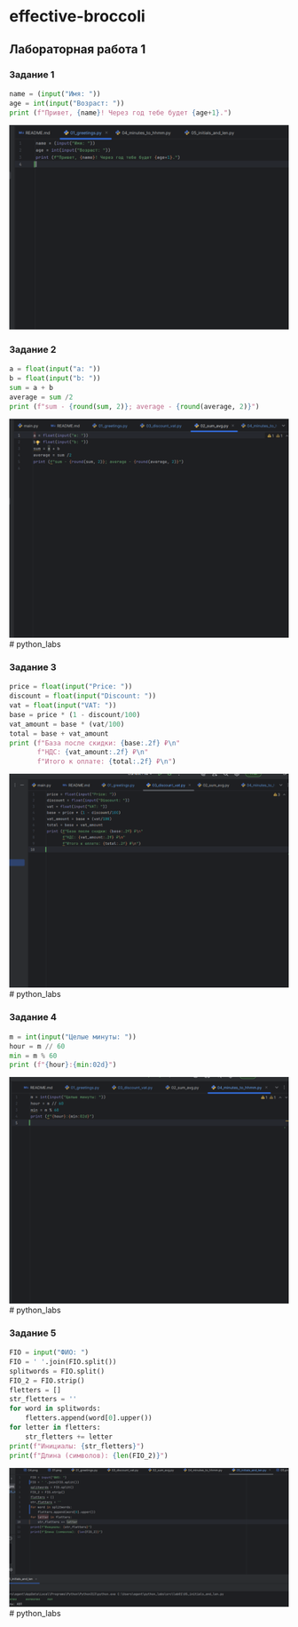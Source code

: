 # effective-broccoli

## Лабораторная работа 1

### Задание 1
```python
name = (input("Имя: "))
age = int(input("Возраст: "))
print (f"Привет, {name}! Через год тебе будет {age+1}.")
```
![Картинка 1](./images/lab01/01.png)

### Задание 2
```python
a = float(input("a: "))
b = float(input("b: "))
sum = a + b
average = sum /2
print (f"sum - {round(sum, 2)}; average - {round(average, 2)}")
```
![Картинка 2](./images/lab01/02.png)# python_labs

### Задание 3
```python
price = float(input("Price: "))
discount = float(input("Discount: "))
vat = float(input("VAT: "))
base = price * (1 - discount/100)
vat_amount = base * (vat/100)
total = base + vat_amount
print (f"База после скидки: {base:.2f} ₽\n"
       f"НДС: {vat_amount:.2f} ₽\n"
       f"Итого к оплате: {total:.2f} ₽\n")
```
![Картинка 3](./images/lab01/03.png)# python_labs

### Задание 4
```python
m = int(input("Целые минуты: "))
hour = m // 60
min = m % 60
print (f"{hour}:{min:02d}")
```
![Картинка 4](./images/lab01/04.png)# python_labs

### Задание 5
```python
FIO = input("ФИО: ")
FIO = ' '.join(FIO.split())
splitwords = FIO.split()
FIO_2 = FIO.strip()
fletters = []
str_fletters = ''
for word in splitwords:
    fletters.append(word[0].upper())
for letter in fletters:
    str_fletters += letter
print(f"Инициалы: {str_fletters}")
print(f"Длина (символов): {len(FIO_2)}")
```
![Картинка 5](./images/lab01/05.png)# python_labs
